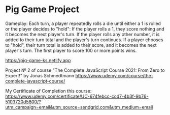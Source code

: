 # Pig Game Project

Gameplay:
Each turn, a player repeatedly rolls a die until either a 1 is rolled or the player decides to "hold":
If the player rolls a 1, they score nothing and it becomes the next player's turn.
If the player rolls any other number, it is added to their turn total and the player's turn continues.
If a player chooses to "hold", their turn total is added to their score, and it becomes the next player's turn.
The first player to score 100 or more points wins.

https://pig-game-ks.netlify.app

Project № 2 of course "The Complete JavaScript Course 2021: From Zero to Expert!" by Jonas Schmedtmann
https://www.udemy.com/course/the-complete-javascript-course/

My Certificate of Completion this course:
https://www.udemy.com/certificate/UC-674febcc-ccd7-4b3f-9b76-5103720d5800/?utm_campaign=email&utm_source=sendgrid.com&utm_medium=email
